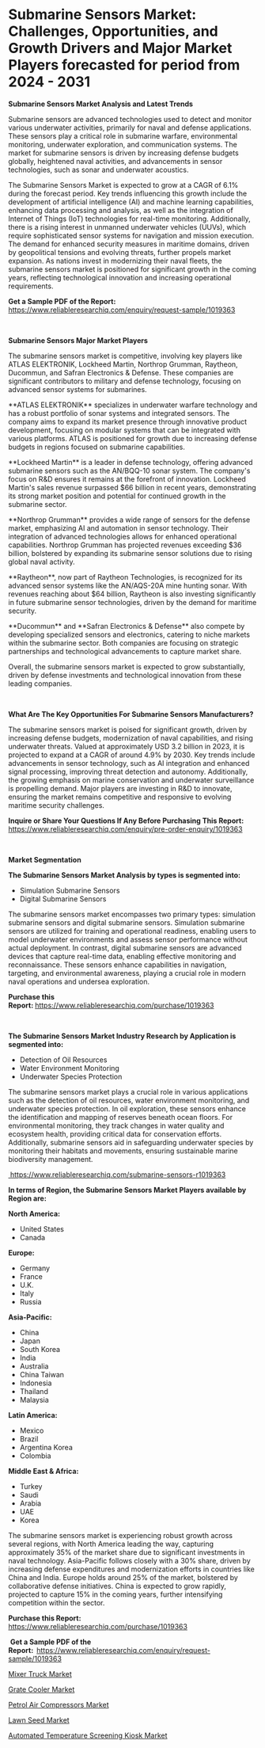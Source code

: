 <p><h1>Submarine Sensors Market: Challenges, Opportunities, and Growth Drivers and Major Market Players forecasted for period from 2024 - 2031</h1></p><p><strong>Submarine Sensors Market Analysis and Latest Trends</strong></p>
<p><p>Submarine sensors are advanced technologies used to detect and monitor various underwater activities, primarily for naval and defense applications. These sensors play a critical role in submarine warfare, environmental monitoring, underwater exploration, and communication systems. The market for submarine sensors is driven by increasing defense budgets globally, heightened naval activities, and advancements in sensor technologies, such as sonar and underwater acoustics.</p><p>The Submarine Sensors Market is expected to grow at a CAGR of 6.1% during the forecast period. Key trends influencing this growth include the development of artificial intelligence (AI) and machine learning capabilities, enhancing data processing and analysis, as well as the integration of Internet of Things (IoT) technologies for real-time monitoring. Additionally, there is a rising interest in unmanned underwater vehicles (UUVs), which require sophisticated sensor systems for navigation and mission execution. The demand for enhanced security measures in maritime domains, driven by geopolitical tensions and evolving threats, further propels market expansion. As nations invest in modernizing their naval fleets, the submarine sensors market is positioned for significant growth in the coming years, reflecting technological innovation and increasing operational requirements.</p></p>
<p><strong>Get a Sample PDF of the Report:&nbsp;</strong> <a href="https://www.reliableresearchiq.com/enquiry/request-sample/1019363?utm_campaign=1121&utm_medium=2&utm_source=Github&utm_content=ia&utm_term=04122024&utm_id=submarine-sensors">https://www.reliableresearchiq.com/enquiry/request-sample/1019363</a></p>
<p>&nbsp;</p>
<p><strong>Submarine Sensors Major Market Players</strong></p>
<p><p>The submarine sensors market is competitive, involving key players like ATLAS ELEKTRONIK, Lockheed Martin, Northrop Grumman, Raytheon, Ducommun, and Safran Electronics & Defense. These companies are significant contributors to military and defense technology, focusing on advanced sensor systems for submarines.</p><p>**ATLAS ELEKTRONIK** specializes in underwater warfare technology and has a robust portfolio of sonar systems and integrated sensors. The company aims to expand its market presence through innovative product development, focusing on modular systems that can be integrated with various platforms. ATLAS is positioned for growth due to increasing defense budgets in regions focused on submarine capabilities.</p><p>**Lockheed Martin** is a leader in defense technology, offering advanced submarine sensors such as the AN/BQQ-10 sonar system. The company's focus on R&D ensures it remains at the forefront of innovation. Lockheed Martin's sales revenue surpassed $66 billion in recent years, demonstrating its strong market position and potential for continued growth in the submarine sector.</p><p>**Northrop Grumman** provides a wide range of sensors for the defense market, emphasizing AI and automation in sensor technology. Their integration of advanced technologies allows for enhanced operational capabilities. Northrop Grumman has projected revenues exceeding $36 billion, bolstered by expanding its submarine sensor solutions due to rising global naval activity.</p><p>**Raytheon**, now part of Raytheon Technologies, is recognized for its advanced sensor systems like the AN/AQS-20A mine hunting sonar. With revenues reaching about $64 billion, Raytheon is also investing significantly in future submarine sensor technologies, driven by the demand for maritime security.</p><p>**Ducommun** and **Safran Electronics & Defense** also compete by developing specialized sensors and electronics, catering to niche markets within the submarine sector. Both companies are focusing on strategic partnerships and technological advancements to capture market share. </p><p>Overall, the submarine sensors market is expected to grow substantially, driven by defense investments and technological innovation from these leading companies.</p></p>
<p>&nbsp;</p>
<p><strong>What Are The Key Opportunities For Submarine Sensors Manufacturers?</strong></p>
<p><p>The submarine sensors market is poised for significant growth, driven by increasing defense budgets, modernization of naval capabilities, and rising underwater threats. Valued at approximately USD 3.2 billion in 2023, it is projected to expand at a CAGR of around 4.9% by 2030. Key trends include advancements in sensor technology, such as AI integration and enhanced signal processing, improving threat detection and autonomy. Additionally, the growing emphasis on marine conservation and underwater surveillance is propelling demand. Major players are investing in R&D to innovate, ensuring the market remains competitive and responsive to evolving maritime security challenges.</p></p>
<p><strong>Inquire or Share Your Questions If Any Before Purchasing This Report:</strong> <a href="https://www.reliableresearchiq.com/enquiry/pre-order-enquiry/1019363?utm_campaign=1121&utm_medium=2&utm_source=Github&utm_content=ia&utm_term=04122024&utm_id=submarine-sensors">https://www.reliableresearchiq.com/enquiry/pre-order-enquiry/1019363</a></p>
<p>&nbsp;</p>
<p><strong>Market Segmentation</strong></p>
<p><strong>The Submarine Sensors Market Analysis by types is segmented into:</strong></p>
<p><ul><li>Simulation Submarine Sensors</li><li>Digital Submarine Sensors</li></ul></p>
<p><p>The submarine sensors market encompasses two primary types: simulation submarine sensors and digital submarine sensors. Simulation submarine sensors are utilized for training and operational readiness, enabling users to model underwater environments and assess sensor performance without actual deployment. In contrast, digital submarine sensors are advanced devices that capture real-time data, enabling effective monitoring and reconnaissance. These sensors enhance capabilities in navigation, targeting, and environmental awareness, playing a crucial role in modern naval operations and undersea exploration.</p></p>
<p><strong>Purchase this Report:&nbsp;</strong><a href="https://www.reliableresearchiq.com/purchase/1019363?utm_campaign=1121&utm_medium=2&utm_source=Github&utm_content=ia&utm_term=04122024&utm_id=submarine-sensors">https://www.reliableresearchiq.com/purchase/1019363</a></p>
<p>&nbsp;</p>
<p><strong>The Submarine Sensors Market Industry Research by Application is segmented into:</strong></p>
<p><ul><li>Detection of Oil Resources</li><li>Water Environment Monitoring</li><li>Underwater Species Protection</li></ul></p>
<p><p>The submarine sensors market plays a crucial role in various applications such as the detection of oil resources, water environment monitoring, and underwater species protection. In oil exploration, these sensors enhance the identification and mapping of reserves beneath ocean floors. For environmental monitoring, they track changes in water quality and ecosystem health, providing critical data for conservation efforts. Additionally, submarine sensors aid in safeguarding underwater species by monitoring their habitats and movements, ensuring sustainable marine biodiversity management.</p></p>
<p><a href="https://www.reliableresearchiq.com/submarine-sensors-r1019363?utm_campaign=1121&utm_medium=2&utm_source=Github&utm_content=ia&utm_term=04122024&utm_id=submarine-sensors">&nbsp;https://www.reliableresearchiq.com/submarine-sensors-r1019363</a></p>
<p><strong>In terms of Region, the Submarine Sensors Market Players available by Region are:</strong></p>
<p>
    <p> <strong> North America: </strong>
        <ul>
            <li>United States</li>
            <li>Canada</li>
        </ul>
        </p> 
    <p> <strong> Europe: </strong>
        <ul>
            <li>Germany</li>
            <li>France</li>
            <li>U.K.</li>
            <li>Italy</li>
            <li>Russia</li>
        </ul>
        </p> 
    <p> <strong> Asia-Pacific: </strong>
        <ul>
            <li>China</li>
            <li>Japan</li>
            <li>South Korea</li>
            <li>India</li>
            <li>Australia</li>
            <li>China Taiwan</li>
            <li>Indonesia</li>
            <li>Thailand</li>
            <li>Malaysia</li>
        </ul>
        </p> 
    <p> <strong> Latin America: </strong>
        <ul>
            <li>Mexico</li>
            <li>Brazil</li>
            <li>Argentina Korea</li>
            <li>Colombia</li>
        </ul>
        </p> 
    <p> <strong> Middle East & Africa: </strong>
        <ul>
            <li>Turkey</li>
            <li>Saudi</li>
            <li>Arabia</li>
            <li>UAE</li>
            <li>Korea</li>
        </ul>
    </p>
    </p>
<p><p>The submarine sensors market is experiencing robust growth across several regions, with North America leading the way, capturing approximately 35% of the market share due to significant investments in naval technology. Asia-Pacific follows closely with a 30% share, driven by increasing defense expenditures and modernization efforts in countries like China and India. Europe holds around 25% of the market, bolstered by collaborative defense initiatives. China is expected to grow rapidly, projected to capture 15% in the coming years, further intensifying competition within the sector.</p></p>
<p><strong>Purchase this Report: </strong><a href="https://www.reliableresearchiq.com/purchase/1019363?utm_campaign=1121&utm_medium=2&utm_source=Github&utm_content=ia&utm_term=04122024&utm_id=submarine-sensors">https://www.reliableresearchiq.com/purchase/1019363</a></p>
<p>&nbsp;<strong>Get a Sample PDF of the Report:&nbsp;&nbsp;</strong><a href="https://www.reliableresearchiq.com/enquiry/request-sample/1019363?utm_campaign=1121&utm_medium=2&utm_source=Github&utm_content=ia&utm_term=04122024&utm_id=submarine-sensors">https://www.reliableresearchiq.com/enquiry/request-sample/1019363</a></p>
<p><strong></strong></p>
<p><p><a href="https://issuu.com/reportprime-2/docs/mixer-truck-market-size-2030.pptx?utm_campaign=1121&utm_medium=2&utm_source=Github&utm_content=ia&utm_term=04122024&utm_id=submarine-sensors">Mixer Truck Market</a></p><p><a href="https://www.linkedin.com/pulse/grate-cooler-market-size-growing-cagr-81-forecast-till-2031-report-yxfbe?utm_campaign=1121&utm_medium=2&utm_source=Github&utm_content=ia&utm_term=04122024&utm_id=submarine-sensors">Grate Cooler Market</a></p><p><a href="https://www.linkedin.com/pulse/petrol-air-compressors-market-size-trends-opportunities-challenges-tr62e?utm_campaign=1121&utm_medium=2&utm_source=Github&utm_content=ia&utm_term=04122024&utm_id=submarine-sensors">Petrol Air Compressors Market</a></p><p><a href="https://issuu.com/reportprime-2/docs/lawn-seed-market-size-2030.pptx?utm_campaign=1121&utm_medium=2&utm_source=Github&utm_content=ia&utm_term=04122024&utm_id=submarine-sensors">Lawn Seed Market</a></p><p><a href="https://www.linkedin.com/pulse/automated-temperature-screening-kiosk-market-trend-expected-grow-koyce?utm_campaign=1121&utm_medium=2&utm_source=Github&utm_content=ia&utm_term=04122024&utm_id=submarine-sensors">Automated Temperature Screening Kiosk Market</a></p></p>